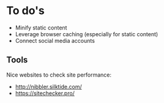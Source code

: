 # To do's

- Minify static content
- Leverage browser caching (especially for static content)
- Connect social media accounts

## Tools

Nice websites to check site performance:

- http://nibbler.silktide.com/
- https://sitechecker.pro/

